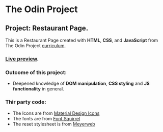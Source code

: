 # The Odin Project
## Project: Restaurant Page.
This is a Restaurant Page created with **HTML**, **CSS**, and **JavaScript** from The Odin Project [curriculum](https://www.theodinproject.com/lessons/node-path-javascript-restaurant-page).
### [Live preview](https://dantenebris.github.io/Project-Restaurant-Page/).
### Outcome of this project:
- Deepened knowledge of **DOM manipulation**, **CSS styling** and **JS functionality** in general.
### Thir party code:
- The Icons are from [Material Design Icons](https://materialdesignicons.com/)
- The fonts are from [Font Squirrel](https://www.fontsquirrel.com/)
- The reset stylesheet is from [Meyerweb](http://meyerweb.com/eric/tools/css/reset)

